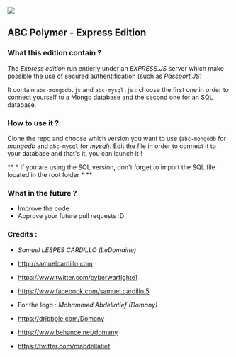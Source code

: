 ![](http://sharpik.com/231b5784190085766b394dc0538a65510c009b73/abc%20polymer.png)

## ABC Polymer - Express Edition

### What this edition contain ?
                  
The *Express edition* run entierly under an *EXPRESS.JS* server which make possible the use of secured authentification (such as *Passport.JS*)

It contain `abc-mongodb.js` and `abc-mysql.js` : choose the first one in order to connect yourself to a Mongo database and the second one for an SQL database. 

### How to use it ? 

Clone the repo and choose which version you want to use (`abc-mongodb` for *mongodb* and `abc-mysql` for *mysql*). Edit the file in order to connect it to your database and that's it, you can launch it !

** * If you are using the SQL version, don't forget to import the SQL file located in the root folder * ** 

### What in the future ?

* Improve the code
* Approve your future pull requests :D

### Credits :

* *Samuel LESPES CARDILLO (LeDomaine)*
* http://samuelcardillo.com
* https://www.twitter.com/cyberwarfighte1
* https://www.facebook.com/samuel.cardillo.5

* For the logo : *Mohammed Abdellatief (Domany)* 
* https://dribbble.com/Domany
* https://www.behance.net/domany
* https://twitter.com/mabdellatief